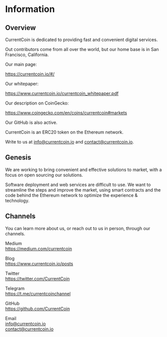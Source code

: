 # Information

Overview
------

CurrentCoin is dedicated to providing fast and convenient digital services.

Out contributors come from all over the world, but our home base is in San Francisco, California.

Our main page:

https://currentcoin.io/#/

Our whitepaper:

https://www.currentcoin.io/currentcoin_whitepaper.pdf

Our description on CoinGecko:

https://www.coingecko.com/en/coins/currentcoin#markets

Our GitHub is also active.

CurrentCoin is an ERC20 token on the Ethereum network.

Write to us at info@currentcoin.io and contact@currentcoin.io.

Genesis
------

We are working to bring convenient and effective solutions to market, with a focus on open sourcing our solutions.

Software deployment and web services are difficult to use. We want to streamline the steps and improve the market, using smart contracts and the code behind the Ethereum network to optimize the experience & technology.

Channels
------
You can learn more about us, or reach out to us in person, through our channels.


Medium  
https://medium.com/currentcoin 

Blog  
https://www.currentcoin.io/posts

Twitter  
https://twitter.com/CurrentCoin  

Telegram  
https://t.me/currentcoinchannel

GitHub  
https://github.com/CurrentCoin  

Email  
info@currentcoin.io  
contact@currentcoin.io  
  

